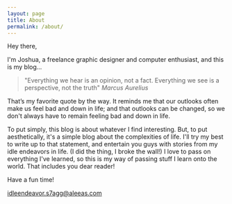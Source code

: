 ```yaml
---
layout: page
title: About
permalink: /about/
---
```


Hey there,

I'm Joshua, a freelance graphic designer and computer enthusiast, and this is my blog...

> "Everything we hear is an opinion, not a fact. Everything we see is a perspective, not the truth"
> <cite>Marcus Aurelius</cite>

That’s my favorite quote by the way. It reminds me that our outlooks often make us feel bad and down in life; and that outlooks can be changed, so we don't always have to remain feeling bad and down in life.

To put simply, this blog is about whatever I find interesting. But, to put aesthetically, it's a simple blog about the complexities of life.
I'll try my best to write up to that statement, and entertain you guys with stories from my idle endeavors in life. (I did the thing, I broke the wall!)
I love to pass on everything I've learned, so this is my way of passing stuff I learn onto the world. That includes you dear reader!

Have a fun time!

idleendeavor.s7agg@aleeas.com